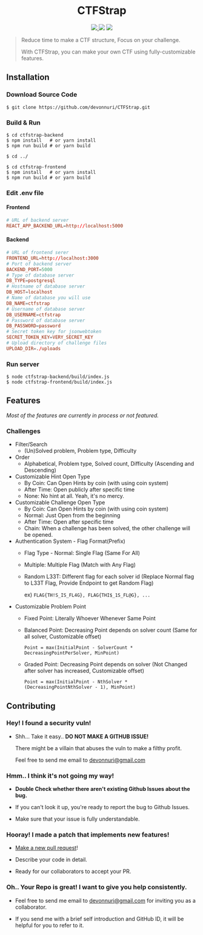 <h1 align="center">CTFStrap</h1>

<p align="center">
	<a href="https://github.com/airbnb/javascript">
		<img src="https://img.shields.io/badge/code%20style-airbnb-brightgreen.svg?style=flat"/>
	</a>
	<img src="https://img.shields.io/badge/contributions-welcome-orange.svg"/>
	<a href="https://opensource.org/licenses/MIT">
		<img src="https://img.shields.io/badge/license-MIT-blue.svg"/>
	</a>
</p>

> Reduce time to make a CTF structure, Focus on your challenge.
>
> With CTFStrap, you can make your own CTF using fully-customizable features.

## Installation

### Download Source Code

```console
$ git clone https://github.com/devonnuri/CTFStrap.git
```

### Build & Run

```console
$ cd ctfstrap-backend
$ npm install   # or yarn install
$ npm run build # or yarn build

$ cd ../

$ cd ctfstrap-frontend
$ npm install   # or yarn install
$ npm run build # or yarn build
```

### Edit .env file

#### Frontend

```conf
# URL of backend server
REACT_APP_BACKEND_URL=http://localhost:5000
```

#### Backend

```conf
# URL of frontend serer
FRONTEND_URL=http://localhost:3000
# Port of backend server
BACKEND_PORT=5000
# Type of database server
DB_TYPE=postgresql
# Hostname of database server
DB_HOST=localhost
# Name of database you will use
DB_NAME=ctfstrap
# Username of database server
DB_USERNAME=ctfstrap
# Password of database server
DB_PASSWORD=password
# Secret token key for jsonwebtoken
SECRET_TOKEN_KEY=VERY_SECRET_KEY
# Upload directory of challenge files
UPLOAD_DIR=./uploads
```

### Run server

```console
$ node ctfstrap-backend/build/index.js
$ node ctfstrap-frontend/build/index.js
```

## Features

*Most of the features are currently in process or not featured.*

### Challenges

* Filter/Search
  * (Un)Solved problem, Problem type, Difficulty
* Order
  * Alphabetical, Problem type, Solved count, Difficulty (Ascending and Descending)
* Customizable Hint Open Type
  * By Coin: Can Open Hints by coin (with using coin system)
  * After Time: Open publicly after specific time
  * None: No hint at all. Yeah, it's no mercy.
* Customizable Challenge Open Type
  * By Coin: Can Open Hints by coin (with using coin system)
  * Normal: Just Open from the beginning
  * After Time: Open after specific time
  * Chain: When a challenge has been solved, the other challenge will be opened.
* Authentication System - Flag Format(Prefix)
  * Flag Type - Normal: Single Flag (Same For All)
  * Multiple: Multiple Flag (Match with Any Flag)
  * Random L33T: Different flag for each solver id (Replace Normal flag to L33T Flag, Provide Endpoint to get Random Flag)

    ex) `FLAG{TH!S_IS_FL4G}, FLAG{THI$_1S_FL@G}, ...`
* Customizable Problem Point
  * Fixed Point: Literally Whoever Whenever Same Point
  * Balanced Point: Decreasing Point depends on solver count (Same for all solver, Customizable offset)

    ```text
    Point = max(InitialPoint - SolverCount * DecreasingPointPerSolver, MinPoint)
    ```

  * Graded Point: Decreasing Point depends on solver (Not Changed after solver has increased, Customizable offset)

    ```text
    Point = max(InitialPoint - NthSolver * (DecreasingPointNthSolver - 1), MinPoint)
    ```

## Contributing

### Hey! I found a security vuln!

* Shh... Take it easy.. **DO NOT MAKE A GITHUB ISSUE!**

  There might be a villain that abuses the vuln to make a filthy profit.

  Feel free to send me email to [devonnuri@gmail.com](mailto://devonnuri@gmail.com)

### Hmm.. I think it's not going my way!

* **Double Check whether there aren't existing Github Issues about the bug.**

* If you can't look it up, you're ready to report the bug to Github Issues.

* Make sure that your issue is fully understandable.

### Hooray! I made a patch that implements new features!

* [Make a new pull request](https://github.com/devonnuri/CTFStrap/pull/new/master)!

* Describe your code in detail.

* Ready for our collaborators to accept your PR.

### Oh.. Your Repo is great! I want to give you help consistently.

* Feel free to send me email to [devonnuri@gmail.com](mailto://devonnuri@gmail.com) for inviting you as a collaborator.

* If you send me with a brief self introduction and GitHub ID, it will be helpful for you to refer to it.
